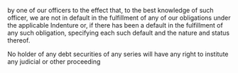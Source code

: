 by one of our officers to the effect that, to the best knowledge of such officer, we are not in default in the fulfillment of
any of our obligations under the applicable Indenture or, if there has been a default in the fulfillment of any such
obligation, specifying each such default and the nature and status thereof.

No holder of any debt securities of any series will have any right to institute any judicial or other proceeding